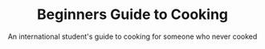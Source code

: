 ---
title: Beginners Guide to Cooking
subtitle: An international student's guide to cooking for someone who never cooked
authors: [ Syed Muhammad Sawaid ]
---